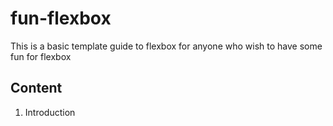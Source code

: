 # fun-flexbox
This is a basic template guide to flexbox for anyone who wish to have some fun for flexbox




## Content
1. Introduction
